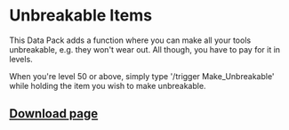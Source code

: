 # Unbreakable Items
This Data Pack adds a function where you can make all your tools unbreakable, e.g. they won't wear out.
All though, you have to pay for it in levels.

When you're level 50 or above, simply type '/trigger Make_Unbreakable' while holding the item you wish to make unbreakable.

## [Download page](https://www.planetminecraft.com/mod/unbreakable-items/)
